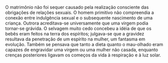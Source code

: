 ﻿O matrimônio não foi sequer causado pela realização consciente das obrigações de relações sexuais. O homem primitivo não compreendia a conexão entre indulgência sexual e o subsequente nascimento de uma criança. Outrora acreditava-se universamente que uma virgem podia tornar-se grávida. O selvagem muito cedo concebeu a idéia de que os bebês eram feitos na terra dos espíritos; julgava-se que a gravidez resultava da penetração de um espírito na mulher, um fantasma em evolução. Também se pensava que tanto a dieta quanto o mau-olhado eram capazes de engravidar uma virgem ou uma mulher não casada, enquanto crenças posteriores ligavam os começos da vida à respiração e à luz solar.